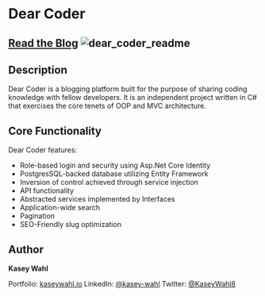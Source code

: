 # Dear Coder

[Read the Blog](http://dear-coder.com/)
![dear_coder_readme](https://user-images.githubusercontent.com/77030627/122840899-9e84f700-d2c0-11eb-8230-d8c7d5339eb4.jpg)
---

## Description
Dear Coder is a blogging platform built for the purpose of sharing coding knowledge with fellow developers. 
It is an independent project written in C# that exercises the core tenets of OOP and MVC architecture.

## Core Functionality

Dear Coder features:

* Role-based login and security using Asp.Net Core Identity
* PostgresSQL-backed database utilizing Entity Framework
* Inversion of control achieved through service injection
* API functionality
* Abstracted services implemented by Interfaces
* Application-wide search
* Pagination
* SEO-Friendly slug optimization

## Author

**Kasey Wahl**

Portfolio: [kaseywahl.io](https://kaseywahl.io/)
LinkedIn: [@kasey-wahl](https://www.linkedin.com/in/kasey-wahl/)
Twitter: [@KaseyWahl8](https://twitter.com/KaseyWahl8)
